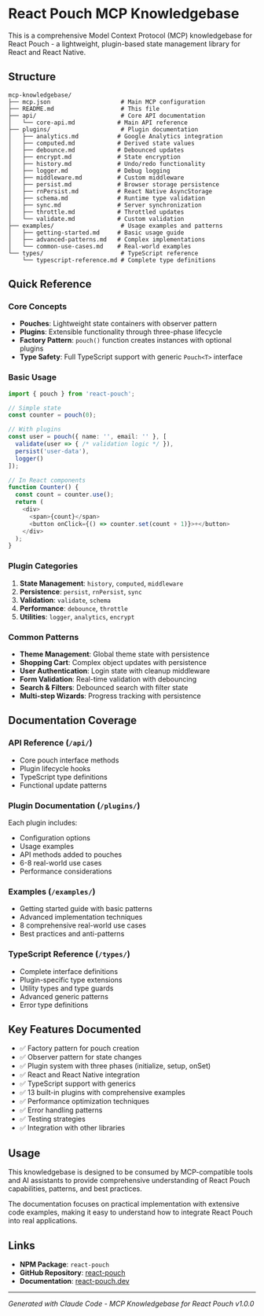 # React Pouch MCP Knowledgebase

This is a comprehensive Model Context Protocol (MCP) knowledgebase for React Pouch - a lightweight, plugin-based state management library for React and React Native.

## Structure

```
mcp-knowledgebase/
├── mcp.json                    # Main MCP configuration
├── README.md                   # This file
├── api/                        # Core API documentation
│   └── core-api.md            # Main API reference
├── plugins/                    # Plugin documentation
│   ├── analytics.md           # Google Analytics integration
│   ├── computed.md            # Derived state values
│   ├── debounce.md            # Debounced updates
│   ├── encrypt.md             # State encryption
│   ├── history.md             # Undo/redo functionality
│   ├── logger.md              # Debug logging
│   ├── middleware.md          # Custom middleware
│   ├── persist.md             # Browser storage persistence
│   ├── rnPersist.md           # React Native AsyncStorage
│   ├── schema.md              # Runtime type validation
│   ├── sync.md                # Server synchronization
│   ├── throttle.md            # Throttled updates
│   └── validate.md            # Custom validation
├── examples/                   # Usage examples and patterns
│   ├── getting-started.md     # Basic usage guide
│   ├── advanced-patterns.md   # Complex implementations
│   └── common-use-cases.md    # Real-world examples
└── types/                      # TypeScript reference
    └── typescript-reference.md # Complete type definitions
```

## Quick Reference

### Core Concepts

- **Pouches**: Lightweight state containers with observer pattern
- **Plugins**: Extensible functionality through three-phase lifecycle
- **Factory Pattern**: `pouch()` function creates instances with optional plugins
- **Type Safety**: Full TypeScript support with generic `Pouch<T>` interface

### Basic Usage

```typescript
import { pouch } from 'react-pouch';

// Simple state
const counter = pouch(0);

// With plugins
const user = pouch({ name: '', email: '' }, [
  validate(user => { /* validation logic */ }),
  persist('user-data'),
  logger()
]);

// In React components
function Counter() {
  const count = counter.use();
  return (
    <div>
      <span>{count}</span>
      <button onClick={() => counter.set(count + 1)}>+</button>
    </div>
  );
}
```

### Plugin Categories

1. **State Management**: `history`, `computed`, `middleware`
2. **Persistence**: `persist`, `rnPersist`, `sync`
3. **Validation**: `validate`, `schema`
4. **Performance**: `debounce`, `throttle`
5. **Utilities**: `logger`, `analytics`, `encrypt`

### Common Patterns

- **Theme Management**: Global theme state with persistence
- **Shopping Cart**: Complex object updates with persistence
- **User Authentication**: Login state with cleanup middleware
- **Form Validation**: Real-time validation with debouncing
- **Search & Filters**: Debounced search with filter state
- **Multi-step Wizards**: Progress tracking with persistence

## Documentation Coverage

### API Reference (`/api/`)
- Core pouch interface methods
- Plugin lifecycle hooks
- TypeScript type definitions
- Functional update patterns

### Plugin Documentation (`/plugins/`)
Each plugin includes:
- Configuration options
- Usage examples
- API methods added to pouches
- 6-8 real-world use cases
- Performance considerations

### Examples (`/examples/`)
- Getting started guide with basic patterns
- Advanced implementation techniques
- 8 comprehensive real-world use cases
- Best practices and anti-patterns

### TypeScript Reference (`/types/`)
- Complete interface definitions
- Plugin-specific type extensions
- Utility types and type guards
- Advanced generic patterns
- Error type definitions

## Key Features Documented

- ✅ Factory pattern for pouch creation
- ✅ Observer pattern for state changes
- ✅ Plugin system with three phases (initialize, setup, onSet)
- ✅ React and React Native integration
- ✅ TypeScript support with generics
- ✅ 13 built-in plugins with comprehensive examples
- ✅ Performance optimization techniques
- ✅ Error handling patterns
- ✅ Testing strategies
- ✅ Integration with other libraries

## Usage

This knowledgebase is designed to be consumed by MCP-compatible tools and AI assistants to provide comprehensive understanding of React Pouch capabilities, patterns, and best practices.

The documentation focuses on practical implementation with extensive code examples, making it easy to understand how to integrate React Pouch into real applications.

## Links

- **NPM Package**: `react-pouch`
- **GitHub Repository**: [react-pouch](https://github.com/yourusername/react-pouch)
- **Documentation**: [react-pouch.dev](https://react-pouch.dev)

---

*Generated with Claude Code - MCP Knowledgebase for React Pouch v1.0.0*